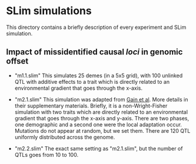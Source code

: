 # SLim simulations

This directory contains a briefly description of every experiment and SLim simulation. 

## Impact of missidentified causal *loci* in genomic offset

- "m1.1.slim" This simulates 25 demes (in a 5x5 grid), with 100 unlinked QTL with additive effects to a trait which is directly related to an environmental gradient that goes through the x-axis. 

- "m2.1.slim" This simulation was adapted from [Gain et al](https://github.com/bcm-uga/geneticgap/blob/master/slimwork/poly_small_17.slim). More details in their supplementary materials. Briefly, it is a non-Wright-Fisher simulation with two traits which are directly related to an environmental gradient that goes through the x-axis and y-axis. There are two phases, one demographic and a second one were the local adaptation occur. Mutations do not appear at random, but we set them. There are 120 QTL uniformly distributed across the genome. 
- "m2.2.slim" The exact same setting as "m2.1.slim", but the number of QTLs goes from 10 to 100. 